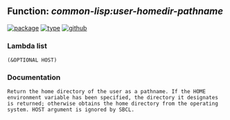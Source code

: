 ## Function: ***common-lisp:user-homedir-pathname***
[![package](https://img.shields.io/badge/Package-COMMON--LISP-5f9ea0.svg?style=social&colorA=999999)](../) [![type](https://img.shields.io/badge/Type-Function-5f9ea0.svg?style=social&colorA=999999)](../#function) [![github](https://img.shields.io/badge/GitHub-View_the_source-5f9ea0.svg?style=social&colorA=999999&logo=github)](https://github.com/sbcl/sbcl/blob/master/src/code/filesys.lisp/) 
### Lambda list
```
(&OPTIONAL HOST)
```
### Documentation
```
Return the home directory of the user as a pathname. If the HOME
environment variable has been specified, the directory it designates
is returned; otherwise obtains the home directory from the operating
system. HOST argument is ignored by SBCL.
```
